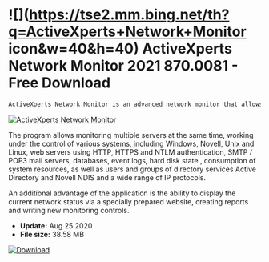 # ![](https://tse2.mm.bing.net/th?q=ActiveXperts+Network+Monitor icon&w=40&h=40) ActiveXperts Network Monitor 2021 870.0081 - Free Download

```sh
ActiveXperts Network Monitor is an advanced network monitor that allows you to control virtually all aspects of LAN, WAN, servers, workstations and IP devices.
```
[![ActiveXperts Network Monitor](https://gallery.dpcdn.pl/imgc/Tools/2773/g_-_420x350_1.5_-_x20110428161501_00.jpg)](https://softexe.net/win/system/control/activexperts-network-monitor:hhgd.html)

The program allows monitoring multiple servers at the same time, working under the control of various systems, including Windows, Novell, Unix and Linux, web servers using HTTP, HTTPS and NTLM authentication, SMTP / POP3 mail servers, databases, event logs, hard disk state , consumption of system resources, as well as users and groups of directory services Active Directory and Novell NDIS and a wide range of IP protocols. 
 
 An additional advantage of the application is the ability to display the current network status via a specially prepared website, creating reports and writing new monitoring controls.


- **Update:** Aug 25 2020
- **File size:** 38.58 MB

[![Download](https://cdn.softexe.net/static/img/download.png)](https://softexe.net/win/system/control/activexperts-network-monitor:hhgd.html)


